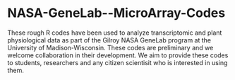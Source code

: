 # NASA-GeneLab--MicroArray-Codes
These rough R codes have been used to analyze transcriptomic and plant physiological data as part of the Gilroy NASA GeneLab program at the University of Madison-Wisconsin.
These codes are preliminary and we welcome collaboration in their development.
We aim to provide these codes to students, researchers and any citizen scientisit who is interested in using them.
